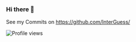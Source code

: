 ### Hi there 👋
See my Commits on https://github.com/InterGuess/

![Profile views](https://gpvc.arturio.dev/JonasDevDE)

